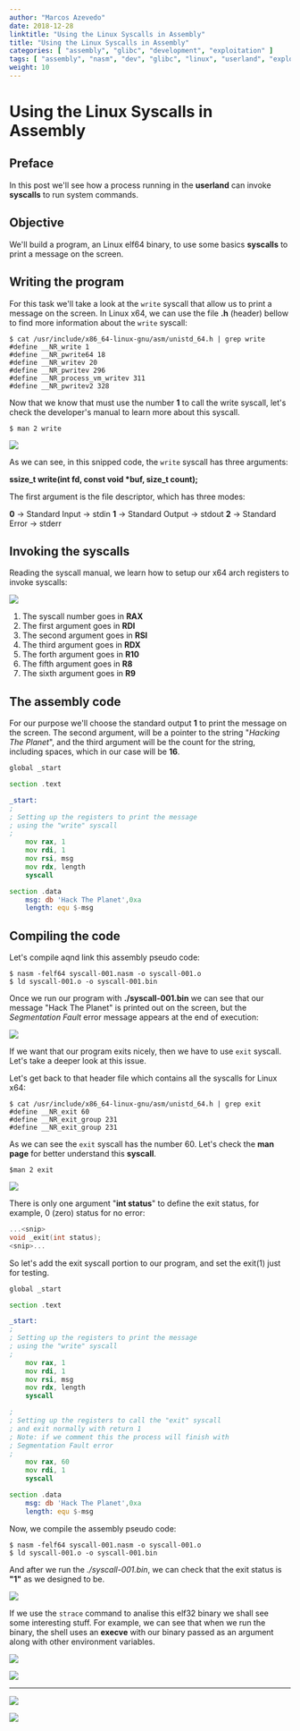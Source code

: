 ```yaml
---
author: "Marcos Azevedo"
date: 2018-12-28
linktitle: "Using the Linux Syscalls in Assembly"
title: "Using the Linux Syscalls in Assembly"
categories: [ "assembly", "glibc", "development", "exploitation" ]
tags: [ "assembly", "nasm", "dev", "glibc", "linux", "userland", "exploitation" ]
weight: 10
---
```


# Using the Linux Syscalls in Assembly
## Preface
In this post we'll see how a process running in the **userland** can invoke **syscalls** to run system commands.

## Objective
We'll build a program, an Linux elf64 binary, to use some basics **syscalls** to print a message on the screen.

## Writing the program
For this task we'll take a look at the `write` syscall that allow us to print a message on the screen.
In Linux x64, we can use the file **.h** (header) bellow to find more information about the `write` syscall:

```
$ cat /usr/include/x86_64-linux-gnu/asm/unistd_64.h | grep write
#define __NR_write 1
#define __NR_pwrite64 18
#define __NR_writev 20
#define __NR_pwritev 296
#define __NR_process_vm_writev 311
#define __NR_pwritev2 328
```

Now that we know that must use the number **1** to call the write syscall, let's check the developer's manual to learn more about this syscall.
```
$ man 2 write
```

![](../pics/write_syscall_1.png)

As we can see, in this snipped code, the `write` syscall has three arguments:

**ssize_t write(int fd, const void \*buf, size_t count);**

The first argument is the file descriptor, which has three modes:

**0** -> Standard Input -> stdin
**1** -> Standard Output -> stdout
**2** -> Standard Error -> stderr

## Invoking the syscalls
Reading the syscall manual, we learn how to setup our x64 arch registers to invoke syscalls:

![](../pics/exit_syscall_reg_1.png)

1. The syscall number goes in **RAX**
2. The first argument goes in **RDI**
3. The second argument goes in **RSI**
4. The third argument goes in **RDX**
5. The forth argument goes in **R10**
6. The fifth argument goes in **R8**
7. The sixth argument goes in **R9**


## The assembly code
For our purpose we'll choose the standard output **1** to print the message on the screen. The second argument, will be a pointer to the string "*Hacking The Planet*", and the third argument will be the count for the string, including spaces, which in our case will be **16**.

```asm
global _start

section .text

_start:
;
; Setting up the registers to print the message
; using the "write" syscall
;
	mov rax, 1
	mov rdi, 1
	mov rsi, msg
	mov rdx, length
	syscall

section .data
	msg: db 'Hack The Planet',0xa
	length: equ $-msg
```

## Compiling the code
Let's compile aqnd link this assembly pseudo code:

```
$ nasm -felf64 syscall-001.nasm -o syscall-001.o
$ ld syscall-001.o -o syscall-001.bin
```

Once we run our program with **./syscall-001.bin** we can see that our message "Hack The Planet" is printed out on the screen, but the *Segmentation Fault* error message appears at the end of execution:

![](../pics/write_syscall_2.png)


If we want that our program exits nicely, then we have to use `exit` syscall. Let's take a deeper look at this issue.

Let's get back to that header file which contains all the syscalls for Linux x64:

```
$ cat /usr/include/x86_64-linux-gnu/asm/unistd_64.h | grep exit
#define __NR_exit 60
#define __NR_exit_group 231
#define __NR_exit_group 231
```

As we can see the `exit` syscall has the number 60. Let's check the **man page** for better understand this **syscall**.

```
$man 2 exit
```

![](../pics/exit_syscall_1.png)

There is only one argument "**int status**" to define the exit status, for example, 0 (zero) status for no error:

```C
...<snip>
void _exit(int status);
<snip>...
```

So let's add the exit syscall portion to our program, and set the exit(1) just for testing.

```asm
global _start

section .text

_start:
;
; Setting up the registers to print the message
; using the "write" syscall
;
	mov rax, 1
	mov rdi, 1
	mov rsi, msg
	mov rdx, length
	syscall

;
; Setting up the registers to call the "exit" syscall
; and exit normally with return 1
; Note: if we comment this the process will finish with
; Segmentation Fault error
;
	mov rax, 60
	mov rdi, 1
	syscall

section .data
	msg: db 'Hack The Planet',0xa
	length: equ $-msg
```

Now, we compile the assembly pseudo code:

```
$ nasm -felf64 syscall-001.nasm -o syscall-001.o
$ ld syscall-001.o -o syscall-001.bin
```

And after we run the *./syscall-001.bin*, we can check that the exit status is **"1"** as we designed to be.

![](../pics/exit_syscall_2.png)

If we use the `strace` command to analise this elf32 binary we shall see some interesting stuff. For example, we can see that when we run the binary, the shell uses an **execve** with our binary passed as an argument along with other environment variables.

![](../pics/exit_syscall_3.png)

![](../pics/execve_1.png)

----
![](../pics/syscall_execution_1.png)

![](../pics/syscall_execution_2.png)
